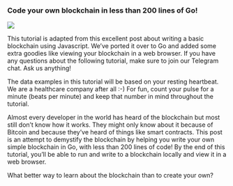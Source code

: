 ### Code your own blockchain in less than 200 lines of Go!

![](https://cdn-images-1.medium.com/max/800/1*Elzguv8ycXYcphhD7M95hQ.jpeg)


This tutorial is adapted from this excellent post about writing a basic blockchain using Javascript. We’ve ported it over to Go and added some extra goodies like viewing your blockchain in a web browser. If you have any questions about the following tutorial, make sure to join our Telegram chat. Ask us anything!

The data examples in this tutorial will be based on your resting heartbeat. We are a healthcare company after all :-) For fun, count your pulse for a minute (beats per minute) and keep that number in mind throughout the tutorial.

Almost every developer in the world has heard of the blockchain but most still don’t know how it works. They might only know about it because of Bitcoin and because they’ve heard of things like smart contracts. This post is an attempt to demystify the blockchain by helping you write your own simple blockchain in Go, with less than 200 lines of code! By the end of this tutorial, you’ll be able to run and write to a blockchain locally and view it in a web browser.

What better way to learn about the blockchain than to create your own?
